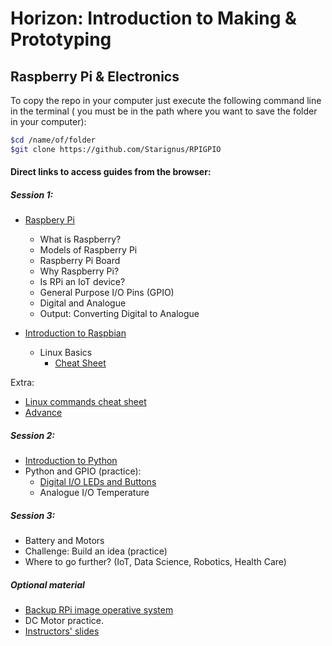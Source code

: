 # Horizon: Introduction to Making & Prototyping

## Raspberry Pi & Electronics

To copy the repo in your computer just execute the following command line in the terminal ( you must be in the path where you want to save the folder in your computer):

``` bash
$cd /name/of/folder
$git clone https://github.com/Starignus/RPIGPIO
```

#### Direct links to access guides from the browser:

##### Session 1:

* [Raspbery Pi](Session1/Introduction_RPI.md)
  * What is Raspberry?
  * Models of Raspberry Pi
  * Raspberry Pi Board
  * Why Raspberry Pi?
  * Is RPi an IoT device?
  * General Purpose I/O Pins (GPIO)
  * Digital and Analogue
  * Output: Converting Digital to Analogue

* [Introduction to Raspbian](Session1/Raspbian_Linux.md)
   * Linux Basics
     * [Cheat Sheet](Session1/Bash_script/Cheat_sheet_bash_Linux.md)

Extra:
* [Linux commands cheat sheet](Session1/Bash_script/Cheat_sheet_bash_Linux.md)
* [Advance](Extramaerial/Advance.md)

##### Session 2:

* [Introduction to Python](Session2/Python/Python.md)
* Python and GPIO (practice):
    * [Digital I/O LEDs and Buttons](Session2/GPIO/GPIO_Led.md)
    * Analogue I/O Temperature

##### Session 3:

* Battery and Motors
* Challenge: Build an idea (practice)
* Where to go further? (IoT, Data Science, Robotics, Health Care)

##### Optional material
* [Backup RPi image operative system](Session1/Advance.md)
* DC Motor practice.
* [Instructors' slides](https://gitpitch.com/Starignus/RPIGPIO)
